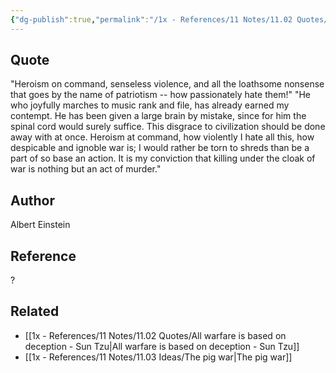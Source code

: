 ```yaml
---
{"dg-publish":true,"permalink":"/1x - References/11 Notes/11.02 Quotes/Heroism, senseless violence and patriotism - Albert Einstein/","title":"Heroism, senseless violence and patriotism - Albert Einstein","noteIcon":"","created":"2023-09-25T21:29:57.000+03:00","updated":"2024-02-14T20:18:43.448+03:00"}
---
```



## Quote
"Heroism on command, senseless violence, and all the loathsome nonsense that goes by the name of patriotism -- how passionately  hate them!"
"He who joyfully marches to music rank and file, has already earned my contempt. He has been given a large brain by mistake, since for him the spinal cord would surely suffice. This disgrace  to civilization should be done away with at once. Heroism at  command, how violently I hate all this, how despicable and ignoble war is; I would rather be torn to shreds than be a part of so base  an action. It is my conviction that killing under the cloak of war is nothing but an act of murder."


## Author
Albert Einstein

## Reference
?

## Related
- [[1x - References/11 Notes/11.02 Quotes/All warfare is based on deception - Sun Tzu\|All warfare is based on deception - Sun Tzu]]
- [[1x - References/11 Notes/11.03 Ideas/The pig war\|The pig war]]
